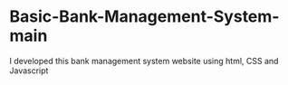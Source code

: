 # Basic-Bank-Management-System-main
I developed this bank management system website using html, CSS and Javascript 
